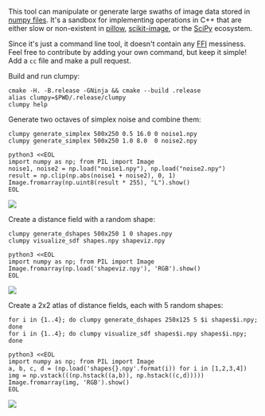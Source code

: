 This tool can manipulate or generate large swaths of image data stored in [numpy
files](https://docs.scipy.org/doc/numpy/neps/npy-format.html). It's a sandbox for implementing
operations in C++ that are either slow or non-existent in [pillow](https://python-pillow.org/),
[scikit-image](http://scikit-image.org/), or the [SciPy](https://www.scipy.org/) ecosystem.

Since it's just a command line tool, it doesn't contain any
[FFI](https://en.wikipedia.org/wiki/Foreign_function_interface) messiness. Feel free to contribute
by adding your own command, but keep it simple! Add a `cc` file and make a pull request.

Build and run clumpy:

    cmake -H. -B.release -GNinja && cmake --build .release
    alias clumpy=$PWD/.release/clumpy
    clumpy help

Generate two octaves of simplex noise and combine them:

    clumpy generate_simplex 500x250 0.5 16.0 0 noise1.npy
    clumpy generate_simplex 500x250 1.0 8.0  0 noise2.npy

    python3 <<EOL
    import numpy as np; from PIL import Image
    noise1, noise2 = np.load("noise1.npy"), np.load("noise2.npy")
    result = np.clip(np.abs(noise1 + noise2), 0, 1)
    Image.fromarray(np.uint8(result * 255), "L").show()
    EOL

<img src="https://github.com/prideout/clumpy/raw/master/extras/example1.png">

Create a distance field with a random shape:

    clumpy generate_dshapes 500x250 1 0 shapes.npy
    clumpy visualize_sdf shapes.npy shapeviz.npy

    python3 <<EOL
    import numpy as np; from PIL import Image
    Image.fromarray(np.load('shapeviz.npy'), 'RGB').show()
    EOL

<img src="https://github.com/prideout/clumpy/raw/master/extras/example2.png">

Create a 2x2 atlas of distance fields, each with 5 random shapes:

    for i in {1..4}; do clumpy generate_dshapes 250x125 5 $i shapes$i.npy; done
    for i in {1..4}; do clumpy visualize_sdf shapes$i.npy shapes$i.npy; done
    
    python3 <<EOL
    import numpy as np; from PIL import Image
    a, b, c, d = (np.load('shapes{}.npy'.format(i)) for i in [1,2,3,4])
    img = np.vstack(((np.hstack((a,b)), np.hstack((c,d)))))
    Image.fromarray(img, 'RGB').show()
    EOL

<img src="https://github.com/prideout/clumpy/raw/master/extras/example3.png">

<!-- TODO items

travis

Create a nice point distribution, cull points that overlap certain areas, then plot them:
Look at type_code in cnpy

test_clumpy should have an exec lambda: checks return codes and splits strings.

beeline to simple movie (no streamlines, no wide points, but YES to a seamless loop)
    clumpy cull_points <input_pts> <sdf_file> <output_pts>
    clumpy advect_points <input_pts> <velocities_img> <time_step> <nframes> <output_img_suffix>

Import a bitmap, generate a distance field from it, add noise, and export:

    python3 <<EOL
    from PIL import Image;
    Image.load('foo.png').toarray().save('foo.npy')
    EOL

    flesh out splat_points

    clumpy generate_svg <input_file> <output_file>

    angles_to_vectors <input_file> <output_file>
        https://docs.scipy.org/doc/numpy/reference/routines.math.html

    variable_blur
        https://github.com/scipy/scipy/blob/master/scipy/ndimage/filters.py#L213

    gradient_magnitude (similar to curl2d)
        https://docs.scipy.org/doc/numpy/reference/routines.math.html

    repro heman stuff
        note that even a color gradient could be achieved; search for  "color lookup" here:
            https://docs.scipy.org/doc/numpy-1.12.0/user/basics.indexing.html
        look at pillow example here (although it should have h=1, then resize)
            https://stackoverflow.com/questions/25668828/how-to-create-colour-gradient-in-python

    https://github.com/prideout/reba-island
    https://blind.guru/simple_cxx11_workqueue.html
    https://matplotlib.org/gallery/images_contours_and_fields/quiver_demo.html#sphx-glr-gallery-images-contours-and-fields-quiver-demo-py

    
-->
